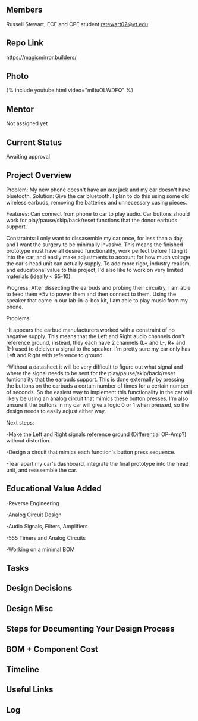 ## Members
Russell Stewart, ECE and CPE student
rstewart02@vt.edu

## Repo Link
<a class="button is-link" href="https://magicmirror.builders/" >https://magicmirror.builders/</a>

## Photo
{% include youtube.html video="miltuOLWDFQ" %}

## Mentor
Not assigned yet

## Current Status
Awaiting approval

## Project Overview

Problem: My new phone doesn't have an aux jack and my car doesn't have bluetooth.
Solution: Give the car bluetooth. I plan to do this using some old wireless earbuds, removing the batteries and unnecessary casing pieces.

Features: Can connect from phone to car to play audio. Car buttons should work for play/pause/skip/back/reset functions that the donor earbuds support.

Constraints: I only want to dissasemble my car once, for less than a day, and I want the surgery to be minimally invasive. This means the finished prototype must have all desired functionality, work perfect before fitting it into the car, and easily make adjustments to account for how much voltage the car's head unit can actually supply. To add more rigor, industry realism, and educational value to this project, I'd also like to work on very limited materials (ideally < $5-10).

Progress: After dissecting the earbuds and probing their circuitry, I am able to feed them +5v to power them and then connect to them. Using the speaker that came in our lab-in-a-box kit, I am able to play music from my phone.

Problems:

  -It appears the earbud manufacturers worked with a constraint of no negative supply. This means that the Left and Right audio channels don't reference ground, instead, they each have 2 channels (L+ and L-, R+ and R-) used to deleiver a signal to the speaker. I'm pretty sure my car only has Left and Right with reference to ground.
  
  -Without a datasheet it will be very difficult to figure out what signal and where the signal needs to be sent for the play/pause/skip/back/reset funtionality that the earbuds support. This is done externally by pressing the buttons on the earbuds a certain number of times for a certain number of seconds. So the easiest way to implement this functionality in the car will likely be using an analog circuit that mimics these button presses. I'm also unsure if the buttons in my car will give a logic 0 or 1 when pressed, so the design needs to easily adjust either way.

Next steps:

  -Make the Left and Right signals reference ground (Differential OP-Amp?) without distortion.
  
  -Design a circuit that mimics each function's button press sequence.
  
  -Tear apart my car's dashboard, integrate the final prototype into the head unit, and reassemble the car.

## Educational Value Added

-Reverse Engineering

-Analog Circuit Design

-Audio Signals, Filters, Amplifiers

-555 Timers and Analog Circuits

-Working on a minimal BOM

## Tasks

<!-- Your Text Here. See Example above -->

## Design Decisions

<!-- Your Text Here. See Example above -->

## Design Misc

<!-- Your Text Here. See Example above -->

## Steps for Documenting Your Design Process

<!-- Your Text Here. See Example above -->

## BOM + Component Cost

<!-- Your Text Here. See Example above -->

## Timeline

<!-- Your Text Here. See Example above -->

## Useful Links

<!-- Your Text Here. See Example above -->

## Log

<!-- Your Text Here. See Example above -->
